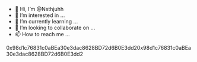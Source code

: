 - 👋 Hi, I’m @Nsthjuhh
- 👀 I’m interested in ...
- 🌱 I’m currently learning ...
- 💞️ I’m looking to collaborate on ...
- 📫 How to reach me ...

<!---
Nsthjuhh/Nsthjuhh is a ✨ special ✨ repository because its `README.md` (this file) appears on your GitHub profile.
You can click the Preview link to take a look at your changes.
--->
0x98d1c76831c0aBEa30e3dac8628BD72d6B0E3dd20x98d1c76831c0aBEa30e3dac8628BD72d6B0E3dd2

